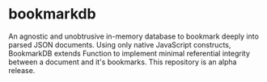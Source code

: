 # bookmarkdb
An agnostic and unobtrusive in-memory database to bookmark deeply into parsed JSON documents. Using only native JavaScript constructs, BookmarkDB extends Function to implement minimal referential integrity between a document and it's bookmarks. This repository is an alpha release.
